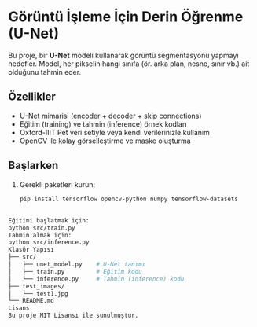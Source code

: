 # Görüntü İşleme İçin Derin Öğrenme (U-Net)

Bu proje, bir **U-Net** modeli kullanarak görüntü segmentasyonu yapmayı hedefler. Model, her pikselin hangi sınıfa (ör. arka plan, nesne, sınır vb.) ait olduğunu tahmin eder.

## Özellikler
- U-Net mimarisi (encoder + decoder + skip connections)  
- Eğitim (training) ve tahmin (inference) örnek kodları  
- Oxford-IIIT Pet veri setiyle veya kendi verilerinizle kullanım  
- OpenCV ile kolay görselleştirme ve maske oluşturma  

## Başlarken
1. Gerekli paketleri kurun:
   ```bash
   pip install tensorflow opencv-python numpy tensorflow-datasets
## 
```bash
Eğitimi başlatmak için:
python src/train.py
Tahmin almak için:
python src/inference.py
Klasör Yapısı
├── src/
│   ├── unet_model.py    # U-Net tanımı
│   ├── train.py         # Eğitim kodu
│   └── inference.py     # Tahmin (inference) kodu
├── test_images/
│   └── test1.jpg
└── README.md
Lisans
Bu proje MIT Lisansı ile sunulmuştur.
